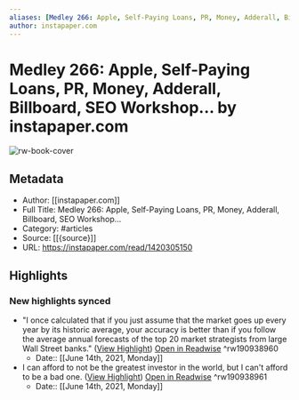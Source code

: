 ```yaml
---
aliases: [Medley 266: Apple, Self-Paying Loans, PR, Money, Adderall, Billboard, SEO Workshop..., Medley 266: Apple, Self-Paying Loans, PR, Money, Adderall, Billboard, SEO Workshop...]
author: instapaper.com
---
```

# Medley 266: Apple, Self-Paying Loans, PR, Money, Adderall, Billboard, SEO Workshop... by instapaper.com

![rw-book-cover](https://readwise-assets.s3.amazonaws.com/static/images/article3.5c705a01b476.png)

## Metadata
- Author: [[instapaper.com]]
- Full Title: Medley 266: Apple, Self-Paying Loans, PR, Money, Adderall, Billboard, SEO Workshop...
- Category: #articles
- Source: [[{source}]]
- URL: https://instapaper.com/read/1420305150

## Highlights
### New highlights synced
- "I once calculated that if you just assume that the market goes up every year by its historic average, your accuracy is better than if you follow the average annual forecasts of the top 20 market strategists from large Wall Street banks." ([View Highlight](https://instapaper.com/read/1420305150/16673890)) [Open in Readwise](https://readwise.io/open/190938960) ^rw190938960
    - Date:: [[June 14th, 2021, Monday]]
- I can afford to not be the greatest investor in the world, but I can't afford to be a bad one. ([View Highlight](https://instapaper.com/read/1420305150/16673891)) [Open in Readwise](https://readwise.io/open/190938961) ^rw190938961
    - Date:: [[June 14th, 2021, Monday]]
